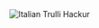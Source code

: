 <img src="https://cdn.discordapp.com/attachments/852781769023553567/931196466209370212/Social-Terrorist.png" alt="Italian Trulli">
Hackur
